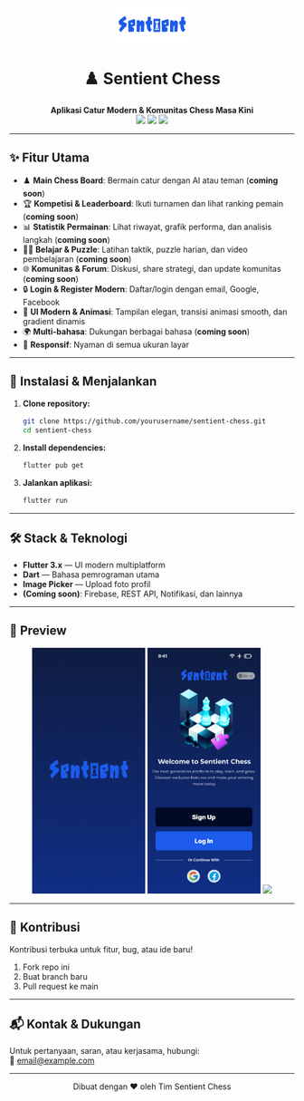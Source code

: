 <p align="center">
  <img src="assets/images/img_logo.png" height="64" alt="Sentient Chess Logo" />
</p>
<h1 align="center">♟️ Sentient Chess</h1>
<p align="center">
  <b>Aplikasi Catur Modern & Komunitas Chess Masa Kini</b><br>
  <img src="https://img.shields.io/badge/Flutter-3.x-blue?logo=flutter">
  <img src="https://img.shields.io/badge/Platform-Android%20%7C%20iOS-green?logo=android&logoColor=white">
  <img src="https://img.shields.io/badge/Status-Beta-orange">
</p>

---

## ✨ Fitur Utama

- ♟️ **Main Chess Board**: Bermain catur dengan AI atau teman (**coming soon**)
- 🏆 **Kompetisi & Leaderboard**: Ikuti turnamen dan lihat ranking pemain (**coming soon**)
- 📊 **Statistik Permainan**: Lihat riwayat, grafik performa, dan analisis langkah (**coming soon**)
- 🧑‍🎓 **Belajar & Puzzle**: Latihan taktik, puzzle harian, dan video pembelajaran (**coming soon**)
- 🌐 **Komunitas & Forum**: Diskusi, share strategi, dan update komunitas (**coming soon**)
- 🔒 **Login & Register Modern**: Daftar/login dengan email, Google, Facebook
- 🎨 **UI Modern & Animasi**: Tampilan elegan, transisi animasi smooth, dan gradient dinamis
- 🌍 **Multi-bahasa**: Dukungan berbagai bahasa (**coming soon**)
- 📱 **Responsif**: Nyaman di semua ukuran layar

---

## 🚀 Instalasi & Menjalankan

1. **Clone repository:**
   ```bash
   git clone https://github.com/yourusername/sentient-chess.git
   cd sentient-chess
   ```
2. **Install dependencies:**
   ```bash
   flutter pub get
   ```
3. **Jalankan aplikasi:**
   ```bash
   flutter run
   ```

---

## 🛠️ Stack & Teknologi

- **Flutter 3.x** — UI modern multiplatform
- **Dart** — Bahasa pemrograman utama
- **Image Picker** — Upload foto profil
- **(Coming soon)**: Firebase, REST API, Notifikasi, dan lainnya

---

## 📸 Preview

<p align="center">
  <img src="assets/screenshots/splash.png" width="200"/>
  <img src="assets/screenshots/welcome.png" width="200"/>
  <img src="assets/screenshots/register.png" width="200"/>
  <!-- Tambahkan screenshot lain jika ada -->
</p>

---

## 🤝 Kontribusi

Kontribusi terbuka untuk fitur, bug, atau ide baru!  
1. Fork repo ini  
2. Buat branch baru  
3. Pull request ke main

---

## 📬 Kontak & Dukungan

Untuk pertanyaan, saran, atau kerjasama, hubungi:  
📧 [email@example.com](mailto:email@example.com)

---

<p align="center">
  Dibuat dengan ❤️ oleh Tim Sentient Chess
</p>
